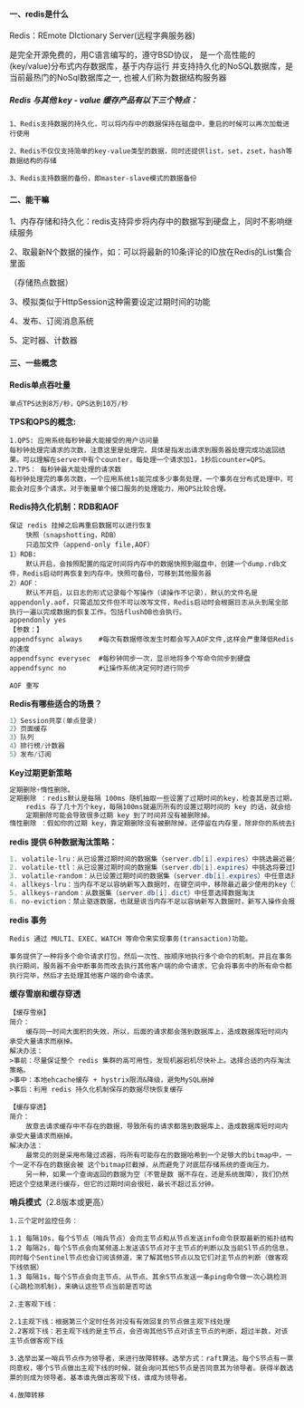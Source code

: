#### 一、redis是什么

Redis：REmote DIctionary Server(远程字典服务器)

是完全开源免费的，用C语言编写的，遵守BSD协议，
是一个高性能的(key/value)分布式内存数据库，基于内存运行
并支持持久化的NoSQL数据库，是当前最热门的NoSql数据库之一,
也被人们称为数据结构服务器

##### Redis 与其他 key - value 缓存产品有以下三个特点：

```
1、Redis支持数据的持久化，可以将内存中的数据保持在磁盘中，重启的时候可以再次加载进行使用

2、Redis不仅仅支持简单的key-value类型的数据，同时还提供list，set，zset，hash等数据结构的存储

3、Redis支持数据的备份，即master-slave模式的数据备份
```



#### 二、能干嘛

1、内存存储和持久化：redis支持异步将内存中的数据写到硬盘上，同时不影响继续服务

2、取最新N个数据的操作，如：可以将最新的10条评论的ID放在Redis的List集合里面

（存储热点数据）

3、模拟类似于HttpSession这种需要设定过期时间的功能

4、发布、订阅消息系统

5、定时器、计数器



#### 三、一些概念

**Redis单点吞吐量**

```
单点TPS达到8万/秒，QPS达到10万/秒
```

**TPS和QPS的概念:**

```
1.QPS: 应用系统每秒钟最大能接受的用户访问量
每秒钟处理完请求的次数，注意这里是处理完，具体是指发出请求到服务器处理完成功返回结果。可以理解在server中有个counter，每处理一个请求加1，1秒后counter=QPS。
2.TPS： 每秒钟最大能处理的请求数
每秒钟处理完的事务次数，一个应用系统1s能完成多少事务处理，一个事务在分布式处理中，可能会对应多个请求，对于衡量单个接口服务的处理能力，用QPS比较合理。
```

**Redis持久化机制：RDB和AOF**

```
保证 redis 挂掉之后再重启数据可以进行恢复
    快照（snapshotting，RDB）
    只追加文件（append-only file,AOF）
1）RDB:
	默认开启，会按照配置的指定时间将内存中的数据快照到磁盘中，创建一个dump.rdb文件，Redis启动时再恢复到内存中。快照可备份，可移到其他服务器
2）AOF：
	默认不开启，以日志的形式记录每个写操作（读操作不记录），默认的文件名是appendonly.aof，只需追加文件但不可以改写文件，Redis启动时会根据日志从头到尾全部执行一遍以完成数据的恢复工作。包括flushDB也会执行。
appendonly yes
【参数：】
appendfsync always    #每次有数据修改发生时都会写入AOF文件,这样会严重降低Redis的速度
appendfsync everysec  #每秒钟同步一次，显示地将多个写命令同步到硬盘
appendfsync no        #让操作系统决定何时进行同步

AOF 重写
```

**Redis有哪些适合的场景？**

```powershell
1）Session共享(单点登录)
2）页面缓存
3）队列
4）排行榜/计数器
5）发布/订阅
```

**Key过期更新策略**

```powershell
定期删除+惰性删除。
定期删除 ：redis默认是每隔 100ms 随机抽取一些设置了过期时间的key，检查其是否过期，如果过期就删除
	redis 存了几十万个key，每隔100ms就遍历所有的设置过期时间的 key 的话，就会给 CPU 带来很大的负载！
	定期删除可能会导致很多过期 key 到了时间并没有被删除掉。
惰性删除 ：假如你的过期 key，靠定期删除没有被删除掉，还停留在内存里，除非你的系统去查一下那个 key，才会被redis给删除掉
```

**redis 提供 6种数据淘汰策略：**

```powershell
1. volatile-lru：从已设置过期时间的数据集（server.db[i].expires）中挑选最近最少使用的数据淘汰
2. volatile-ttl：从已设置过期时间的数据集（server.db[i].expires）中挑选将要过期的数据淘汰
3. volatile-random：从已设置过期时间的数据集（server.db[i].expires）中任意选择数据淘汰
4. allkeys-lru：当内存不足以容纳新写入数据时，在键空间中，移除最近最少使用的key（这个是最常用的）.
5. allkeys-random：从数据集（server.db[i].dict）中任意选择数据淘汰
6. no-eviction：禁止驱逐数据，也就是说当内存不足以容纳新写入数据时，新写入操作会报错。
```

**redis 事务**

```
Redis 通过 MULTI、EXEC、WATCH 等命令来实现事务(transaction)功能。

事务提供了一种将多个命令请求打包，然后一次性、按顺序地执行多个命令的机制，并且在事务执行期间，服务器不会中断事务而改去执行其他客户端的命令请求，它会将事务中的所有命令都执行完毕，然后才去处理其他客户端的命令请求。
```

**缓存雪崩和缓存穿透**

```
【缓存雪崩】
简介：
	缓存同一时间大面积的失效，所以，后面的请求都会落到数据库上，造成数据库短时间内承受大量请求而崩掉。
解决办法：
>事前：尽量保证整个 redis 集群的高可用性，发现机器宕机尽快补上。选择合适的内存淘汰策略。
>事中：本地ehcache缓存 + hystrix限流&降级，避免MySQL崩掉
>事后：利用 redis 持久化机制保存的数据尽快恢复缓存

【缓存穿透】
简介：
	故意去请求缓存中不存在的数据，导致所有的请求都落到数据库上，造成数据库短时间内承受大量请求而崩掉。
解决办法： 
	最常见的则是采用布隆过滤器，将所有可能存在的数据哈希到一个足够大的bitmap中，一个一定不存在的数据会被 这个bitmap拦截掉，从而避免了对底层存储系统的查询压力。
	另一种，如果一个查询返回的数据为空（不管是数 据不存在，还是系统故障），我们仍然把这个空结果进行缓存，但它的过期时间会很短，最长不超过五分钟。
```

**哨兵模式**（2.8版本或更高）

```
1.三个定时监控任务：

1.1 每隔10s，每个S节点（哨兵节点）会向主节点和从节点发送info命令获取最新的拓扑结构
1.2 每隔2s，每个S节点会向某频道上发送该S节点对于主节点的判断以及当前Sl节点的信息，
同时每个Sentinel节点也会订阅该频道，来了解其他S节点以及它们对主节点的判断（做客观下线依据）
1.3 每隔1s，每个S节点会向主节点、从节点、其余S节点发送一条ping命令做一次心跳检测(心跳检测机制)，来确认这些节点当前是否可达

2.主客观下线：

2.1主观下线：根据第三个定时任务对没有有效回复的节点做主观下线处理
2.2客观下线：若主观下线的是主节点，会咨询其他S节点对该主节点的判断，超过半数，对该主节点做客观下线

3.选举出某一哨兵节点作为领导者，来进行故障转移。选举方式：raft算法。每个S节点有一票同意权，哪个S节点做出主观下线的时候，就会询问其他S节点是否同意其为领导者。获得半数选票的则成为领导者。基本谁先做出客观下线，谁成为领导者。

4.故障转移
```

